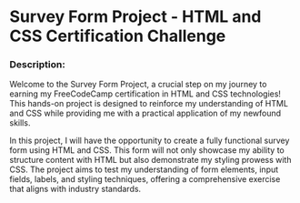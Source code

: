 # Survey Form Project - HTML and CSS Certification Challenge

### Description:

Welcome to the Survey Form Project, a crucial step on my journey to earning my FreeCodeCamp certification in HTML and CSS technologies! This hands-on project is designed to reinforce my understanding of HTML and CSS while providing me with a practical application of my newfound skills.

In this project, I will have the opportunity to create a fully functional survey form using HTML and CSS. This form will not only showcase my ability to structure content with HTML but also demonstrate my styling prowess with CSS. The project aims to test my understanding of form elements, input fields, labels, and styling techniques, offering a comprehensive exercise that aligns with industry standards.






